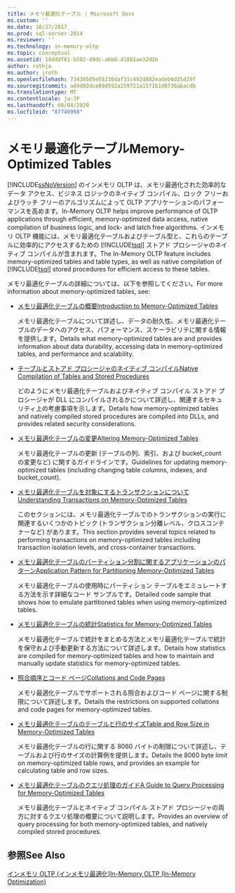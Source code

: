 ```yaml
---
title: メモリ最適化テーブル | Microsoft Docs
ms.custom: ''
ms.date: 10/27/2017
ms.prod: sql-server-2014
ms.reviewer: ''
ms.technology: in-memory-oltp
ms.topic: conceptual
ms.assetid: 14dddf81-b502-49dc-a6b6-d18b1ae32d2b
author: rothja
ms.author: jroth
ms.openlocfilehash: 73430505e55230daf31c492d882eadeb6d35d29f
ms.sourcegitcommit: ad4d92dce894592a259721a1571b1d8736abacdb
ms.translationtype: MT
ms.contentlocale: ja-JP
ms.lasthandoff: 08/04/2020
ms.locfileid: "87740998"
---
```

# <a name="memory-optimized-tables"></a><span data-ttu-id="be31b-102">メモリ最適化テーブル</span><span class="sxs-lookup"><span data-stu-id="be31b-102">Memory-Optimized Tables</span></span>
  [!INCLUDE[ssNoVersion](../../includes/ssnoversion-md.md)] <span data-ttu-id="be31b-103">のインメモリ OLTP は、メモリ最適化された効率的なデータ アクセス、ビジネス ロジックのネイティブ コンパイル、ロック フリーおよびラッチ フリーのアルゴリズムによって OLTP アプリケーションのパフォーマンスを高めます。</span><span class="sxs-lookup"><span data-stu-id="be31b-103">In-Memory OLTP helps improve performance of OLTP applications through efficient, memory-optimized data access, native compilation of business logic, and lock- and latch free algorithms.</span></span> <span data-ttu-id="be31b-104">インメモリ OLTP 機能には、メモリ最適化テーブルおよびテーブル型と、これらのテーブルに効率的にアクセスするための [!INCLUDE[tsql](../../includes/tsql-md.md)] ストアド プロシージャのネイティブ コンパイルが含まれます。</span><span class="sxs-lookup"><span data-stu-id="be31b-104">The In-Memory OLTP feature includes memory-optimized tables and table types, as well as native compilation of [!INCLUDE[tsql](../../includes/tsql-md.md)] stored procedures for efficient access to these tables.</span></span>  
  
 <span data-ttu-id="be31b-105">メモリ最適化テーブルの詳細については、以下を参照してください。</span><span class="sxs-lookup"><span data-stu-id="be31b-105">For more information about memory-optimized tables, see:</span></span>  
  
-   [<span data-ttu-id="be31b-106">メモリ最適化テーブルの概要</span><span class="sxs-lookup"><span data-stu-id="be31b-106">Introduction to Memory-Optimized Tables</span></span>](memory-optimized-tables.md)  
  
     <span data-ttu-id="be31b-107">メモリ最適化テーブルについて詳述し、データの耐久性、メモリ最適化テーブルのデータへのアクセス、パフォーマンス、スケーラビリテに関する情報を提供します。</span><span class="sxs-lookup"><span data-stu-id="be31b-107">Details what memory-optimized tables are and provides information about data durability, accessing data in memory-optimized tables, and performance and scalability.</span></span>  
  
-   [<span data-ttu-id="be31b-108">テーブルとストアド プロシージャのネイティブ コンパイル</span><span class="sxs-lookup"><span data-stu-id="be31b-108">Native Compilation of Tables and Stored Procedures</span></span>](../in-memory-oltp/natively-compiled-stored-procedures.md)  
  
     <span data-ttu-id="be31b-109">どのようにメモリ最適化テーブルおよびネイティブ コンパイル ストアド プロシージャが DLL にコンパイルされるかについて詳述し、関連するセキュリティ上の考慮事項を示します。</span><span class="sxs-lookup"><span data-stu-id="be31b-109">Details how memory-optimized tables and natively compiled stored procedures are compiled into DLLs, and provides related security considerations.</span></span>  
  
-   [<span data-ttu-id="be31b-110">メモリ最適化テーブルの変更</span><span class="sxs-lookup"><span data-stu-id="be31b-110">Altering Memory-Optimized Tables</span></span>](altering-memory-optimized-tables.md)  
  
     <span data-ttu-id="be31b-111">メモリ最適化テーブルの更新 (テーブルの列、索引、および bucket_count の変更など) に関するガイドラインです。</span><span class="sxs-lookup"><span data-stu-id="be31b-111">Guidelines for updating memory-optimized tables (including changing table columns, indexes, and bucket_count).</span></span>  
  
-   [<span data-ttu-id="be31b-112">メモリ最適化テーブルを対象にするトランザクションについて</span><span class="sxs-lookup"><span data-stu-id="be31b-112">Understanding Transactions on Memory-Optimized Tables</span></span>](../../database-engine/understanding-transactions-on-memory-optimized-tables.md)  
  
     <span data-ttu-id="be31b-113">このセクションには、メモリ最適化テーブルでのトランザクションの実行に関連するいくつかのトピック (トランザクション分離レベル、クロスコンテナーなど) があります。</span><span class="sxs-lookup"><span data-stu-id="be31b-113">This section provides several topics related to performing transactions on memory-optimized tables including transaction isolation levels, and cross-container transactions.</span></span>  
  
-   [<span data-ttu-id="be31b-114">メモリ最適化テーブルのパーティション分割に関するアプリケーションのパターン</span><span class="sxs-lookup"><span data-stu-id="be31b-114">Application Pattern for Partitioning Memory-Optimized Tables</span></span>](application-pattern-for-partitioning-memory-optimized-tables.md)  
  
     <span data-ttu-id="be31b-115">メモリ最適化テーブルの使用時にパーティション テーブルをエミュレートする方法を示す詳細なコード サンプルです。</span><span class="sxs-lookup"><span data-stu-id="be31b-115">Detailed code sample that shows how to emulate partitioned tables when using memory-optimized tables.</span></span>  
  
-   [<span data-ttu-id="be31b-116">メモリ最適化テーブルの統計</span><span class="sxs-lookup"><span data-stu-id="be31b-116">Statistics for Memory-Optimized Tables</span></span>](statistics-for-memory-optimized-tables.md)  
  
     <span data-ttu-id="be31b-117">メモリ最適化テーブルで統計をまとめる方法とメモリ最適化テーブルで統計を保守および手動更新する方法について詳述します。</span><span class="sxs-lookup"><span data-stu-id="be31b-117">Details how statistics are compiled for memory-optimized tables and how to maintain and manually update statistics for memory-optimized tables.</span></span>  
  
-   [<span data-ttu-id="be31b-118">照合順序とコード ページ</span><span class="sxs-lookup"><span data-stu-id="be31b-118">Collations and Code Pages</span></span>](../../database-engine/collations-and-code-pages.md)  
  
     <span data-ttu-id="be31b-119">メモリ最適化テーブルでサポートされる照合およびコード ページに関する制限について詳述します。</span><span class="sxs-lookup"><span data-stu-id="be31b-119">Details the restrictions on supported collations and code pages for memory-optimized tables.</span></span>  
  
-   [<span data-ttu-id="be31b-120">メモリ最適化テーブルのテーブルと行のサイズ</span><span class="sxs-lookup"><span data-stu-id="be31b-120">Table and Row Size in Memory-Optimized Tables</span></span>](table-and-row-size-in-memory-optimized-tables.md)  
  
     <span data-ttu-id="be31b-121">メモリ最適化テーブルの行に関する 8060 バイトの制限について詳述し、テーブルおよび行のサイズの計算例を提供します。</span><span class="sxs-lookup"><span data-stu-id="be31b-121">Details the 8060 byte limit on memory-optimized table rows, and provides an example for calculating table and row sizes.</span></span>  
  
-   [<span data-ttu-id="be31b-122">メモリ最適化テーブルのクエリ処理のガイド</span><span class="sxs-lookup"><span data-stu-id="be31b-122">A Guide to Query Processing for Memory-Optimized Tables</span></span>](a-guide-to-query-processing-for-memory-optimized-tables.md)  
  
     <span data-ttu-id="be31b-123">メモリ最適化テーブルとネイティブ コンパイル ストアド プロシージャの両方に対するクエリ処理の概要について説明します。</span><span class="sxs-lookup"><span data-stu-id="be31b-123">Provides an overview of query processing for both memory-optimized tables, and natively compiled stored procedures.</span></span>  
  
## <a name="see-also"></a><span data-ttu-id="be31b-124">参照</span><span class="sxs-lookup"><span data-stu-id="be31b-124">See Also</span></span>  
 [<span data-ttu-id="be31b-125">インメモリ OLTP &#40;インメモリ最適化&#41;</span><span class="sxs-lookup"><span data-stu-id="be31b-125">In-Memory OLTP &#40;In-Memory Optimization&#41;</span></span>](in-memory-oltp-in-memory-optimization.md)  
  
  
